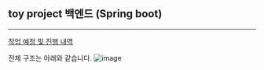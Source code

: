 ## toy project 백엔드 (Spring boot)
---

<a href="./TODOLIST.md">작업 예정 및 진행 내역</a>

전체 구조는 아래와 같습니다.
![image](https://user-images.githubusercontent.com/26675063/43045525-00881a90-8df5-11e8-80a6-6f92a264a6bc.png)

